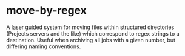 move-by-regex
=============

A laser guided system for moving files within structured directories (Projects servers and the like) which correspond to regex strings to a destination. Useful when archiving all jobs with a given number, but differing naming conventions.
